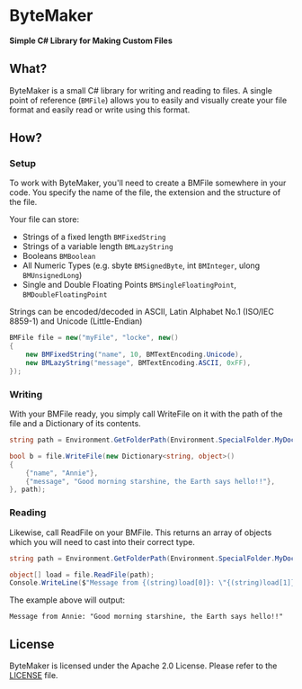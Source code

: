 # ByteMaker
**Simple C# Library for Making Custom Files**

## What?
ByteMaker is a small C# library for writing and reading to files. A single point of reference (`BMFile`) allows you to easily and visually create your file format and easily read or write using this format.

## How?

### Setup
To work with ByteMaker, you'll need to create a BMFile somewhere in your code. You specify the name of the file, the extension and the structure of the file.

Your file can store:
- Strings of a fixed length `BMFixedString`
- Strings of a variable length `BMLazyString`
- Booleans `BMBoolean`
- All Numeric Types (e.g. sbyte `BMSignedByte`, int `BMInteger`, ulong `BMUnsignedLong`)
- Single and Double Floating Points `BMSingleFloatingPoint`, `BMDoubleFloatingPoint`

Strings can be encoded/decoded in ASCII, Latin Alphabet No.1 (ISO/IEC 8859-1) and Unicode (Little-Endian)

```csharp
BMFile file = new("myFile", "locke", new()
{
    new BMFixedString("name", 10, BMTextEncoding.Unicode),
    new BMLazyString("message", BMTextEncoding.ASCII, 0xFF),
});
```

### Writing
With your BMFile ready, you simply call WriteFile on it with the path of the file and a Dictionary of its contents.

```csharp
string path = Environment.GetFolderPath(Environment.SpecialFolder.MyDocuments);

bool b = file.WriteFile(new Dictionary<string, object>()
{
    {"name", "Annie"},
    {"message", "Good morning starshine, the Earth says hello!!"},
}, path);
```

### Reading
Likewise, call ReadFile on your BMFile. This returns an array of objects which you will need to cast into their correct type.

```csharp
string path = Environment.GetFolderPath(Environment.SpecialFolder.MyDocuments);

object[] load = file.ReadFile(path);
Console.WriteLine($"Message from {(string)load[0]}: \"{(string)load[1]}\"");
```

The example above will output:
```
Message from Annie: "Good morning starshine, the Earth says hello!!"
```

## License
ByteMaker is licensed under the Apache 2.0 License. Please refer to the [LICENSE](LICENSE.md) file.
